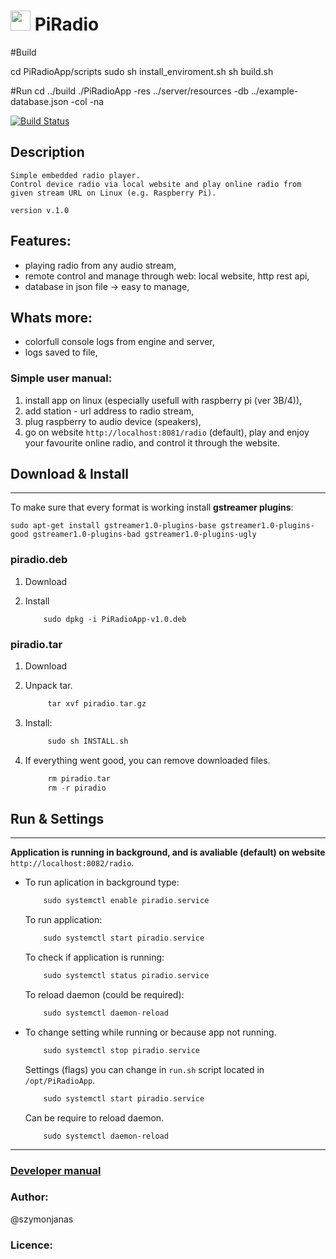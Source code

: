 
# <img src="server/resources/favicon.png" width="32">  PiRadio

#Build

cd PiRadioApp/scripts
sudo sh install_enviroment.sh
sh build.sh

#Run
cd ../build
./PiRadioApp -res ../server/resources -db ../example-database.json -col -na

[![Build Status](https://travis-ci.com/PiRadioApp/PiRadioApp.svg?branch=master)](https://travis-ci.com/PiRadioApp/PiRadioApp)
## Description
```
Simple embedded radio player.
Control device radio via local website and play online radio from given stream URL on Linux (e.g. Raspberry Pi).
```
```
version v.1.0
```

## Features:
- playing radio from any audio stream,
- remote control and manage through web: local website, http rest api, 
- database in json file -> easy to manage,

## Whats more:
- colorfull console logs from engine and server,
- logs saved to file,

### Simple user manual:
1. install app on linux (especially usefull with raspberry pi (ver 3B/4)),
2. add station - url address to radio stream,
3. plug raspberry to audio device (speakers),
4. go on website `http://localhost:8081/radio` (default), play and enjoy your favourite online radio, and control it through the website.

## Download & Install
---
To make sure that every format is working install **gstreamer plugins**:
```
sudo apt-get install gstreamer1.0-plugins-base gstreamer1.0-plugins-good gstreamer1.0-plugins-bad gstreamer1.0-plugins-ugly
```
### piradio.deb

1. Download
   <!-- TODO -->

2. Install
    ```
        sudo dpkg -i PiRadioApp-v1.0.deb
    ```

### piradio.tar
1. Download
   <!-- TODO -->

2. Unpack tar. 
   ```Cpp
        tar xvf piradio.tar.gz
   ```
3. Install:
   ```Cpp
        sudo sh INSTALL.sh
   ```
4. If everything went good, you can remove downloaded files.
   ```Cpp
        rm piradio.tar
        rm -r piradio 
   ```

## Run & Settings
---
**Application is running in background, and is avaliable (default) on website** `http://localhost:8082/radio`. 
- To run aplication in background type:
    ```Cpp
        sudo systemctl enable piradio.service
    ```
    To run application:
    ```Cpp
        sudo systemctl start piradio.service
    ```
    To check if application is running:
    ```Cpp
        sudo systemctl status piradio.service
    ```
    To reload daemon (could be required):
    ```Cpp
        sudo systemctl daemon-reload
    ```
- To change setting while running or because app not running.
    ```Cpp
        sudo systemctl stop piradio.service
    ```
    Settings (flags) you can change in `run.sh` script located in `/opt/PiRadioApp`.
    ```Cpp
        sudo systemctl start piradio.service
    ```
    Can be require to reload daemon.
    ```
        sudo systemctl daemon-reload
    ```
    
--- 

### [Developer manual](docs/developer_manual.md)

### Author:
@szymonjanas

### Licence:
<!-- TODO -->
